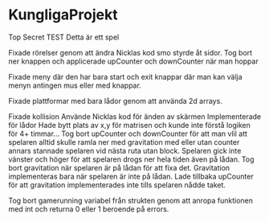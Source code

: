 # KungligaProjekt
Top Secret
TEST Detta är ett spel

Fixade rörelser genom att ändra Nicklas kod smo styrde åt sidor.
    Tog bort ner knappen och applicerade upCounter och downCounter när man hoppar

Fixade meny där den har bara start och exit knappar där man kan välja menyn antingen mus eller med knappar.

Fixade plattformar med bara lådor genom att använda 2d arrays.

Fixade kollision
	Använde Nicklas kod för änden av skärmen
		Implementerade för lådor
    Hade bytt plats av x,y för matrisen och kunde inte förstå logiken för 4+ timmar...
    Tog bort upCounter och downCounter för att man vlil att spelaren alltid skulle ramla ner med gravitation med eller utan counter annars stannade spelaren vid nästa ruta utan block.
    Spelaren gick inte vänster och höger för att spelaren drogs ner hela tiden även på lådan. Tog bort gravitation när spelaren är på lådan för att fixa det. Gravitation implementeras bara när spelaren är inte på lådan.
    Lade tillbaka upCounter för att gravitation implementerades inte tills spelaren nådde taket.

Tog bort gamerunning variabel från strukten genom att anropa funktionen med int och returna 0 eller 1 beroende på errors.